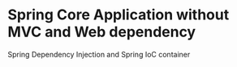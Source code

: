 # Spring Core Application without MVC and Web dependency
Spring Dependency Injection and Spring IoC container
